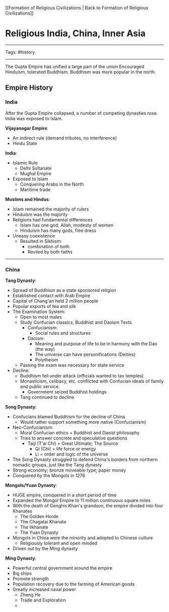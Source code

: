[[Formation of Religious Civilizations | Back to Formation of Religious Civilizations]]

# Religious India, China, Inner Asia

---

Tags: #history 

---

The Gupta Empire has unified a large part of the union
Encouraged Hinduism, tolerated Buddhism.
Buddhism was more popular in the north.

## Empire History

### India

After the Gupta Empire collapsed, a number of competing dynasties rose.
India was exposed to Islam.

**Vijayanagar Empire**:
- An indirect rule (demand tributes, no interference)
- Hindu State

**India**:
- Islamic Rule
	- Delhi Sultanate
	- Mughal Empire
- Exposed to Islam
	- Conquering Arabs in the North
	- Maritime trade

**Muslims and Hindus**:
- Islam remained the majority of rulers
- Hinduism was the majority
- Religions had fundamental differences
	- Islam has one god, Allah, modesty of women
	- Hinduism has many gods, free dress
- Uneasy coexistence
	- Resulted in Sikhism:
		- combination of both
		- Reviled by both faiths

---

### China

**Tang Dynasty**:
- Spread of Buddhism as a state sponsored religion
- Established contact with Arab Empire
- Capital of Chang'an held 2 million people
- Popular exports of tea and silk
- The Examination System:
	- Open to most males
	- Study Confucian classics, Buddhist and Daoism Texts
		- Confucianism:
			- Social rules and structures
		- Daoism:
			- Meaning and purpose of life to be in harmony with the Dao (the way)
			- The universe can have personifications (Deities)
			- Polytheism
	- Passing the exam was necessary for state service
- Decline:
	- Buddhism fell under attack (officials wanted to tax temples)
	- Monasticism, celibacy, etc. conflicted with Confucian ideals of family and public service.
		- Government seized Buddhist holdings
	- Tang continued to decline

**Song Dynasty**:
- Confucians blamed Buddhism for the decline of China
	- Would rather support something more native (Confucianism)
- Neo-Confucianism:
	- Moral Confucian ethics + Buddhist and Daoist philosophy
	- Tries to answer concrete and speculative questions
		- Taiji (T'ai Chi) = Great Ultimate; The Source
			- Qi (Chi) = life force or energy
			- Li = order and logic of the universe
- The Song Dynasty struggled to defend China's borders from northern nomadic groups, just like the Tang dynasty
- Strong economy; bronze moveable type; paper money
- Conquered by the Mongols in 1276


**Mongols/Yuan Dynasty**:
- HUGE empire, conquered in a short period of time
- Expanded the Mongol Empire to 11 million continuous square miles
- With the death of Genghis Khan's grandson, the empire divided into four Khanates
	- The Golden Horde
	- The Chagatai Khanate
	- The Ilkhanate
	- The Yuan Dynasty
- Mongols in China were the minority and adopted to Chinese culture
	- Religiously tolerant and open minded
- Driven out by the Ming dynasty

**Ming Dynasty**:
- Powerful central government around the empire
- Big ships
- Promote strength
- Population recovery due to the farming of American goods
- Greatly increased naval power
	- Zheng He
	- Trade and Exploration
	- 